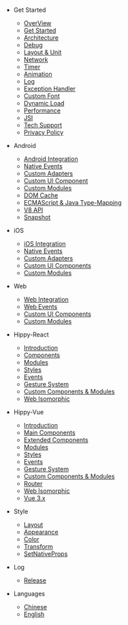 * Get Started
  * [OverView](/README?id=hippy-%e6%a6%82%e8%bf%b0)
  * [Get Started](guide/integration.md)
  * [Architecture](structure/introduction.md)
  * [Debug](guide/debug.md)
  * [Layout & Unit](guide/layout.md)
  * [Network](guide/network-request.md)
  * [Timer](guide/timer.md)
  * [Animation](guide/animation.md)
  * [Log](guide/console.md)
  * [Exception Handler](guide/exception.md)
  * [Custom Font](guide/custom-font.md)
  * [Dynamic Load](guide/dynamic-import.md)
  * [Performance](guide/performance.md)
  * [JSI](guide/jsi.md)
  * [Tech Support](guide/support.md)
  * [Privacy Policy](guide/privacy.md)

* Android
  * [Android Integration](android/integration.md)
  * [Native Events](android/event.md)
  * [Custom Adapters](android/custom-adapter.md)
  * [Custom UI Component](android/custom-component.md)
  * [Custom Modules](android/custom-module.md)
  * [DOM Cache](android/dom-cache.md)
  * [ECMAScript & Java Type-Mapping](android/type-mapping.md)
  * [V8 API](android/v8-api.md)
  * [Snapshot](android/snapshot.md)

* iOS
  * [iOS Integration](ios/integration.md)
  * [Native Events](ios/event.md)
  * [Custom Adapters](ios/custom-adapter.md)
  * [Custom UI Components](ios/custom-component.md)
  * [Custom Modules](ios/custom-module.md)

* Web
  * [Web Integration](web/integration.md)
  * [Web Events](web/event.md)
  * [Custom UI Components](web/custom-component.md)
  * [Custom Modules](web/custom-module.md)

* Hippy-React
  * [Introduction](hippy-react/introduction.md)
  * [Components](hippy-react/components.md)
  * [Modules](hippy-react/modules.md)
  * [Styles](hippy-react/style.md)
  * [Events](hippy-react/native-event.md)
  * [Gesture System](hippy-react/gesture.md)
  * [Custom Components & Modules](hippy-react/customize.md)
  * [Web Isomorphic](hippy-react/web.md)

* Hippy-Vue
  * [Introduction](hippy-vue/introduction.md)
  * [Main Components](hippy-vue/components.md)
  * [Extended Components](hippy-vue/external-components.md)
  * [Modules](hippy-vue/vue-native.md)
  * [Styles](hippy-vue/style.md)
  * [Events](hippy-vue/native-event.md)
  * [Gesture System](hippy-vue/gesture.md)
  * [Custom Components & Modules](hippy-vue/customize.md)
  * [Router](hippy-vue/router.md)
  * [Web Isomorphic](hippy-vue/web.md)
  * [Vue 3.x](hippy-vue/vue3.md)

* Style
  * [Layout](style/layout.md)
  * [Appearance](style/appearance.md)
  * [Color](style/color.md)
  * [Transform](style/transform.md)
  * [SetNativeProps](style/setNativeProps.md)
  
* Log
  * [Release](https://github.com/Tencent/Hippy/releases)

* Languages
  * [Chinese](https://hippyjs.org/)
  * [English](/)
  

